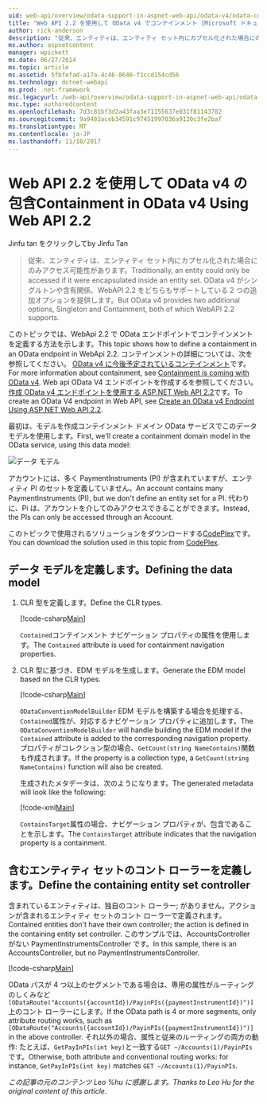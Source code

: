 ```yaml
---
uid: web-api/overview/odata-support-in-aspnet-web-api/odata-v4/odata-containment-in-web-api-22
title: "Web API 2.2 を使用して OData v4 でコンテインメント |Microsoft ドキュメント"
author: rick-anderson
description: "従来、エンティティは、エンティティ セット内にカプセル化された場合にのみアクセス可能性があります。 OData v4 には、単一予測クエリおよび Con 2 つの追加オプションを提供しています."
ms.author: aspnetcontent
manager: wpickett
ms.date: 06/27/2014
ms.topic: article
ms.assetid: 5fbfefad-a17a-4c46-8646-f1ccd154cd56
ms.technology: dotnet-webapi
ms.prod: .net-framework
msc.legacyurl: /web-api/overview/odata-support-in-aspnet-web-api/odata-v4/odata-containment-in-web-api-22
msc.type: authoredcontent
ms.openlocfilehash: 7d3c81bf3d2a43faa3e71155637e031f81143782
ms.sourcegitcommit: 9a9483aceb34591c97451997036a9120c3fe2baf
ms.translationtype: MT
ms.contentlocale: ja-JP
ms.lasthandoff: 11/10/2017
---
```

<a name="containment-in-odata-v4-using-web-api-22"></a><span data-ttu-id="be52c-104">Web API 2.2 を使用して OData v4 の包含</span><span class="sxs-lookup"><span data-stu-id="be52c-104">Containment in OData v4 Using Web API 2.2</span></span>
====================
<span data-ttu-id="be52c-105">Jinfu tan をクリックして</span><span class="sxs-lookup"><span data-stu-id="be52c-105">by Jinfu Tan</span></span>

> <span data-ttu-id="be52c-106">従来、エンティティは、エンティティ セット内にカプセル化された場合にのみアクセス可能性があります。</span><span class="sxs-lookup"><span data-stu-id="be52c-106">Traditionally, an entity could only be accessed if it were encapsulated inside an entity set.</span></span> <span data-ttu-id="be52c-107">OData v4 がシングルトンや含有関係、WebAPI 2.2 をどちらもサポートしている 2 つの追加オプションを提供します。</span><span class="sxs-lookup"><span data-stu-id="be52c-107">But OData v4 provides two additional options, Singleton and Containment, both of which WebAPI 2.2 supports.</span></span>


<span data-ttu-id="be52c-108">このトピックでは、WebApi 2.2 で OData エンドポイントでコンテインメントを定義する方法を示します。</span><span class="sxs-lookup"><span data-stu-id="be52c-108">This topic shows how to define a containment in an OData endpoint in WebApi 2.2.</span></span> <span data-ttu-id="be52c-109">コンテインメントの詳細については、次を参照してください。 [OData v4 に今後予定されているコンテインメント](https://blogs.msdn.com/b/odatateam/archive/2014/03/13/containment-is-coming-with-odata-v4.aspx)です。</span><span class="sxs-lookup"><span data-stu-id="be52c-109">For more information about containment, see [Containment is coming with OData v4](https://blogs.msdn.com/b/odatateam/archive/2014/03/13/containment-is-coming-with-odata-v4.aspx).</span></span> <span data-ttu-id="be52c-110">Web api OData V4 エンドポイントを作成するを参照してください。[作成 OData v4 エンドポイントを使用する ASP.NET Web API 2.2](create-an-odata-v4-endpoint.md)です。</span><span class="sxs-lookup"><span data-stu-id="be52c-110">To create an OData V4 endpoint in Web API, see [Create an OData v4 Endpoint Using ASP.NET Web API 2.2](create-an-odata-v4-endpoint.md).</span></span>

<span data-ttu-id="be52c-111">最初は、モデルを作成コンテインメント ドメイン OData サービスでこのデータ モデルを使用します。</span><span class="sxs-lookup"><span data-stu-id="be52c-111">First, we'll create a containment domain model in the OData service, using this data model:</span></span>

![データ モデル](odata-containment-in-web-api-22/_static/image1.png)

<span data-ttu-id="be52c-113">アカウントには、多く PaymentInstruments (PI) が含まれていますが、エンティティ PI のセットを定義していません。</span><span class="sxs-lookup"><span data-stu-id="be52c-113">An account contains many PaymentInstruments (PI), but we don't define an entity set for a PI.</span></span> <span data-ttu-id="be52c-114">代わりに、Pi は、アカウントを介してのみアクセスできることができます。</span><span class="sxs-lookup"><span data-stu-id="be52c-114">Instead, the PIs can only be accessed through an Account.</span></span>

<span data-ttu-id="be52c-115">このトピックで使用されるソリューションをダウンロードする[CodePlex](https://aspnet.codeplex.com/SourceControl/latest#Samples/WebApi/OData/v4/ODataContainmentSample/)です。</span><span class="sxs-lookup"><span data-stu-id="be52c-115">You can download the solution used in this topic from [CodePlex](https://aspnet.codeplex.com/SourceControl/latest#Samples/WebApi/OData/v4/ODataContainmentSample/).</span></span>

## <a name="defining-the-data-model"></a><span data-ttu-id="be52c-116">データ モデルを定義します。</span><span class="sxs-lookup"><span data-stu-id="be52c-116">Defining the data model</span></span>

1. <span data-ttu-id="be52c-117">CLR 型を定義します。</span><span class="sxs-lookup"><span data-stu-id="be52c-117">Define the CLR types.</span></span>

    [!code-csharp[Main](odata-containment-in-web-api-22/samples/sample1.cs)]

    <span data-ttu-id="be52c-118">`Contained`コンテインメント ナビゲーション プロパティの属性を使用します。</span><span class="sxs-lookup"><span data-stu-id="be52c-118">The `Contained` attribute is used for containment navigation properties.</span></span>
2. <span data-ttu-id="be52c-119">CLR 型に基づき、EDM モデルを生成します。</span><span class="sxs-lookup"><span data-stu-id="be52c-119">Generate the EDM model based on the CLR types.</span></span>

    [!code-csharp[Main](odata-containment-in-web-api-22/samples/sample2.cs)]

    <span data-ttu-id="be52c-120">`ODataConventionModelBuilder` EDM モデルを構築する場合を処理する、`Contained`属性が、対応するナビゲーション プロパティに追加します。</span><span class="sxs-lookup"><span data-stu-id="be52c-120">The `ODataConventionModelBuilder` will handle building the EDM model if the `Contained` attribute is added to the corresponding navigation property.</span></span> <span data-ttu-id="be52c-121">プロパティがコレクション型の場合、`GetCount(string NameContains)`関数も作成されます。</span><span class="sxs-lookup"><span data-stu-id="be52c-121">If the property is a collection type, a `GetCount(string NameContains)` function will also be created.</span></span>

    <span data-ttu-id="be52c-122">生成されたメタデータは、次のようになります。</span><span class="sxs-lookup"><span data-stu-id="be52c-122">The generated metadata will look like the following:</span></span>

    [!code-xml[Main](odata-containment-in-web-api-22/samples/sample3.xml?highlight=10)]

    <span data-ttu-id="be52c-123">`ContainsTarget`属性の場合、ナビゲーション プロパティが、包含であることを示します。</span><span class="sxs-lookup"><span data-stu-id="be52c-123">The `ContainsTarget` attribute indicates that the navigation property is a containment.</span></span>

## <a name="define-the-containing-entity-set-controller"></a><span data-ttu-id="be52c-124">含むエンティティ セットのコント ローラーを定義します。</span><span class="sxs-lookup"><span data-stu-id="be52c-124">Define the containing entity set controller</span></span>

<span data-ttu-id="be52c-125">含まれているエンティティは、独自のコント ローラー; がありません。アクションが含まれるエンティティ セットのコント ローラーで定義されます。</span><span class="sxs-lookup"><span data-stu-id="be52c-125">Contained entities don't have their own controller; the action is defined in the containing entity set controller.</span></span> <span data-ttu-id="be52c-126">このサンプルでは、AccountsController がない PaymentInstrumentsController です。</span><span class="sxs-lookup"><span data-stu-id="be52c-126">In this sample, there is an AccountsController, but no PaymentInstrumentsController.</span></span>

[!code-csharp[Main](odata-containment-in-web-api-22/samples/sample4.cs)]

<span data-ttu-id="be52c-127">OData パスが 4 つ以上のセグメントである場合は、専用の属性がルーティングのしくみなど`[ODataRoute("Accounts({accountId})/PayinPIs({paymentInstrumentId})")]`上のコント ローラーにします。</span><span class="sxs-lookup"><span data-stu-id="be52c-127">If the OData path is 4 or more segments, only attribute routing works, such as `[ODataRoute("Accounts({accountId})/PayinPIs({paymentInstrumentId})")]` in the above controller.</span></span> <span data-ttu-id="be52c-128">それ以外の場合、属性と従来のルーティングの両方の動作: たとえば、`GetPayInPIs(int key)`と一致する`GET ~/Accounts(1)/PayinPIs`です。</span><span class="sxs-lookup"><span data-stu-id="be52c-128">Otherwise, both attribute and conventional routing works: for instance, `GetPayInPIs(int key)` matches `GET ~/Accounts(1)/PayinPIs`.</span></span>

<span data-ttu-id="be52c-129">*この記事の元のコンテンツ Leo %hu に感謝します。*</span><span class="sxs-lookup"><span data-stu-id="be52c-129">*Thanks to Leo Hu for the original content of this article.*</span></span>
